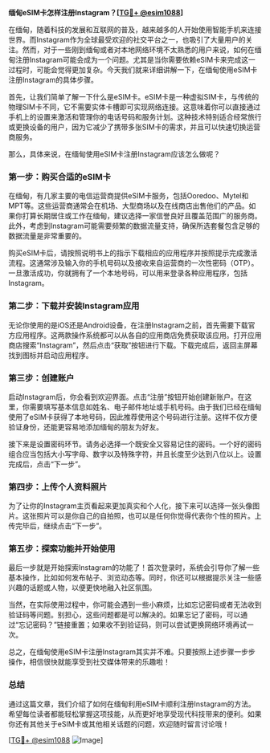 **缅甸eSIM卡怎样注册Instagram？[[TG💪+ @esim1088](https://t.me/s/esim1088)]**

在缅甸，随着科技的发展和互联网的普及，越来越多的人开始使用智能手机来连接世界。而Instagram作为全球最受欢迎的社交平台之一，也吸引了大量用户的关注。然而，对于一些刚到缅甸或者对本地网络环境不太熟悉的用户来说，如何在缅甸注册Instagram可能会成为一个问题。尤其是当你需要依赖eSIM卡来完成这一过程时，可能会觉得更加复杂。今天我们就来详细讲解一下，在缅甸使用eSIM卡注册Instagram的具体步骤。

首先，让我们简单了解一下什么是eSIM卡。eSIM卡是一种虚拟SIM卡，与传统的物理SIM卡不同，它不需要实体卡槽即可实现网络连接。这意味着你可以直接通过手机上的设置来激活和管理你的电话号码和服务计划。这种技术特别适合经常旅行或更换设备的用户，因为它减少了携带多张SIM卡的需求，并且可以快速切换运营商服务。

那么，具体来说，在缅甸使用eSIM卡注册Instagram应该怎么做呢？

### 第一步：购买合适的eSIM卡

在缅甸，有几家主要的电信运营商提供eSIM卡服务，包括Ooredoo、Mytel和MPT等。这些运营商通常会在机场、大型商场以及在线商店出售他们的产品。如果你打算长期居住或工作在缅甸，建议选择一家信誉良好且覆盖范围广的服务商。此外，考虑到Instagram可能需要频繁的数据流量支持，确保所选套餐包含足够的数据流量是非常重要的。

购买eSIM卡后，请按照说明书上的指示下载相应的应用程序并按照提示完成激活流程。这通常涉及输入你的手机号码以及接收来自运营商的一次性密码（OTP）。一旦激活成功，你就拥有了一个本地号码，可以用来登录各种应用程序，包括Instagram。

### 第二步：下载并安装Instagram应用

无论你使用的是iOS还是Android设备，在注册Instagram之前，首先需要下载官方应用程序。这两款操作系统都可以从各自的应用商店免费获取该应用。打开应用商店搜索“Instagram”，然后点击“获取”按钮进行下载。下载完成后，返回主屏幕找到图标并启动应用程序。

### 第三步：创建账户

启动Instagram后，你会看到欢迎界面。点击“注册”按钮开始创建新账户。在这里，你需要填写基本信息如姓名、电子邮件地址或手机号码。由于我们已经在缅甸使用了eSIM卡获得了本地号码，因此推荐使用这个号码进行注册。这样不仅方便验证身份，还能更容易地添加缅甸的朋友为好友。

接下来是设置密码环节。请务必选择一个既安全又容易记住的密码。一个好的密码组合应当包括大小写字母、数字以及特殊字符，并且长度至少达到八位以上。设置完成后，点击“下一步”。

### 第四步：上传个人资料照片

为了让你的Instagram主页看起来更加真实和个人化，接下来可以选择一张头像图片。这张照片可以是你自己的自拍照，也可以是任何你觉得代表你个性的照片。上传完毕后，继续点击“下一步”。

### 第五步：探索功能并开始使用

最后一步就是开始探索Instagram的功能了！首次登录时，系统会引导你了解一些基本操作，比如如何发布帖子、浏览动态等。同时，你还可以根据提示关注一些感兴趣的话题或人物，以便更快地融入社区氛围。

当然，在实际使用过程中，你可能会遇到一些小麻烦，比如忘记密码或者无法收到验证码等问题。别担心，这些问题都是可以解决的。如果忘记了密码，可以通过“忘记密码？”链接重置；如果收不到验证码，则可以尝试更换网络环境再试一次。

总之，在缅甸使用eSIM卡注册Instagram其实并不难。只要按照上述步骤一步步操作，相信很快就能享受到社交媒体带来的乐趣啦！

### 总结

通过这篇文章，我们介绍了如何在缅甸利用eSIM卡顺利注册Instagram的方法。希望每位读者都能轻松掌握这项技能，从而更好地享受现代科技带来的便利。如果你还有其他关于eSIM卡或其他相关话题的问题，欢迎随时留言讨论哦！

[[TG💪+ @esim1088](https://t.me/s/esim1088) ![Image](https://i.postimg.cc/4NQfJmqS/Snipaste-2025-05-13-00-14-12.png)]